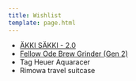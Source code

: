 ```yaml
---
title: Wishlist
template: page.html
---
```


- [ÄKKI SÄKKI - 2.0](https://www.akkisakki.com/products/akki-sakki-musta-preorder)
- [Fellow Ode Brew Grinder (Gen 2)](https://fellowproducts.com/products/ode-brew-grinder-gen-2)
- Tag Heuer Aquaracer
- Rimowa travel suitcase
